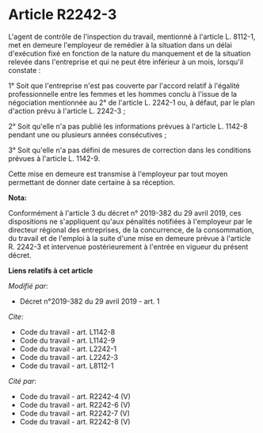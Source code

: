 # Article R2242-3

L'agent de contrôle de l'inspection du travail, mentionné à l'article L. 8112-1, met en demeure l'employeur de remédier à la
situation dans un délai d'exécution fixé en fonction de la nature du manquement et de la situation relevée dans l'entreprise
et qui ne peut être inférieur à un mois, lorsqu'il constate : 

1° Soit que l'entreprise n'est pas couverte par l'accord relatif à l'égalité professionnelle entre les femmes et les hommes
conclu à l'issue de la négociation mentionnée au 2° de l'article L. 2242-1 ou, à défaut, par le plan d'action prévu à
l'article L. 2242-3 ; 

2° Soit qu'elle n'a pas publié les informations prévues à l'article L. 1142-8 pendant une ou plusieurs années consécutives ; 

3° Soit qu'elle n'a pas défini de mesures de correction dans les conditions prévues à l'article L. 1142-9. 

Cette mise en demeure est transmise à l'employeur par tout moyen permettant de donner date certaine à sa réception.

**Nota:**

Conformément à l'article 3 du décret n° 2019-382 du 29 avril 2019, ces dispositions ne s'appliquent qu'aux pénalités
notifiées à l'employeur par le directeur régional des entreprises, de la concurrence, de la consommation, du travail et de
l'emploi à la suite d'une mise en demeure prévue à l'article R. 2242-3 et intervenue postérieurement à l'entrée en vigueur du
présent décret.

**Liens relatifs à cet article**

_Modifié par_:

  - Décret n°2019-382 du 29 avril 2019 - art. 1

_Cite_:

  - Code du travail - art. L1142-8
  - Code du travail - art. L1142-9
  - Code du travail - art. L2242-1
  - Code du travail - art. L2242-3
  - Code du travail - art. L8112-1

_Cité par_:

  - Code du travail - art. R2242-4 (V)
  - Code du travail - art. R2242-6 (V)
  - Code du travail - art. R2242-7 (V)
  - Code du travail - art. R2242-8 (V)
